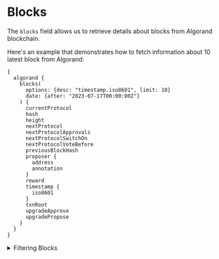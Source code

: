 # Blocks

The `blocks` field allows us to retrieve details about blocks from Algorand blockchain.

Here's an example that demonstrates how to fetch information about 10 latest block from Algorand:

```
{
  algorand {
    blocks(
      options: {desc: "timestamp.iso8601", limit: 10}
      date: {after: "2023-07-17T00:00:00Z"}
    ) {
      currentProtocol
      hash
      height
      nextProtocol
      nextProtocolApprovals
      nextProtocolSwitchOn
      nextProtocolVoteBefore
      previousBlockHash
      proposer {
        address
        annotation
      }
      reward
      timestamp {
        iso8601
      }
      txnRoot
      upgradeApprove
      upgradePropose
    }
  }
}
```

<details>
<summary>Filtering Blocks</summary>

Blocks can be filtered using the following arguments:

- `any`: 
- `blockHash`: Filter by block hash
- `blockReward`: Filter by block reward
- `currentProtocol`: Filter by current protocol of the block
- `date`: Filter by date on which block is produced
- `height`: Filter by height of the block
- `nextProtocol`: Filter by next protocol of the block
- `options`: Filter returned data by ordering, limiting, and constraining it.
- `proposer`: Filter by address block proposer or list
- `time`: Filter by selecting the date in a range, list or just date

</details>